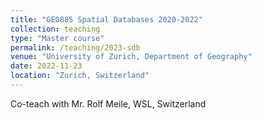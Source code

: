 ```yaml
---
title: "GEO885 Spatial Databases 2020-2022"
collection: teaching
type: "Master course"
permalink: /teaching/2023-sdb
venue: "University of Zurich, Department of Geography"
date: 2022-11-23
location: "Zurich, Switzerland"
---
```


Co-teach with Mr. Rolf Meile, WSL, Switzerland
